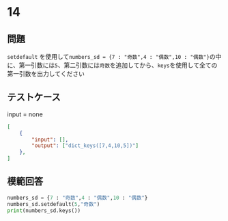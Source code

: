 # 14
## 問題

`setdefault` を使用して`numbers_sd = {7 : "奇数",4 : "偶数",10 : "偶数"}`の中に、第一引数には`5`、第二引数には`奇数`を追加してから、`keys`を使用して全ての第一引数を出力してください
## テストケース
input = none
```json
[
	{
		"input": [],
		"output": ["dict_keys([7,4,10,5])"]
  	},
]
```

## 模範回答
```python
numbers_sd = {7 : "奇数",4 : "偶数",10 : "偶数"}
numbers_sd.setdefault(5,"奇数")
print(numbers_sd.keys())
```